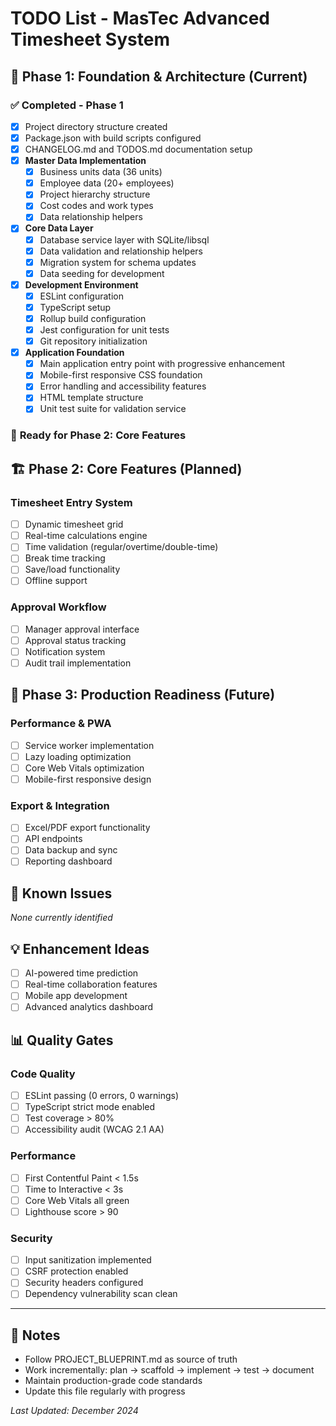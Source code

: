 # TODO List - MasTec Advanced Timesheet System

## 🚀 **Phase 1: Foundation & Architecture** (Current)

### ✅ **Completed - Phase 1**
- [x] Project directory structure created
- [x] Package.json with build scripts configured  
- [x] CHANGELOG.md and TODOS.md documentation setup
- [x] **Master Data Implementation**
  - [x] Business units data (36 units)
  - [x] Employee data (20+ employees) 
  - [x] Project hierarchy structure
  - [x] Cost codes and work types
  - [x] Data relationship helpers
- [x] **Core Data Layer**
  - [x] Database service layer with SQLite/libsql
  - [x] Data validation and relationship helpers
  - [x] Migration system for schema updates
  - [x] Data seeding for development
- [x] **Development Environment**
  - [x] ESLint configuration
  - [x] TypeScript setup
  - [x] Rollup build configuration
  - [x] Jest configuration for unit tests
  - [x] Git repository initialization
- [x] **Application Foundation**
  - [x] Main application entry point with progressive enhancement
  - [x] Mobile-first responsive CSS foundation
  - [x] Error handling and accessibility features
  - [x] HTML template structure
  - [x] Unit test suite for validation service

### 🔄 **Ready for Phase 2: Core Features**

## 🏗️ **Phase 2: Core Features** (Planned)

### **Timesheet Entry System**
- [ ] Dynamic timesheet grid
- [ ] Real-time calculations engine
- [ ] Time validation (regular/overtime/double-time)
- [ ] Break time tracking
- [ ] Save/load functionality
- [ ] Offline support

### **Approval Workflow**
- [ ] Manager approval interface
- [ ] Approval status tracking
- [ ] Notification system
- [ ] Audit trail implementation

## 🚀 **Phase 3: Production Readiness** (Future)

### **Performance & PWA**
- [ ] Service worker implementation
- [ ] Lazy loading optimization
- [ ] Core Web Vitals optimization
- [ ] Mobile-first responsive design

### **Export & Integration**
- [ ] Excel/PDF export functionality
- [ ] API endpoints
- [ ] Data backup and sync
- [ ] Reporting dashboard

## 🐛 **Known Issues**
*None currently identified*

## 💡 **Enhancement Ideas**
- [ ] AI-powered time prediction
- [ ] Real-time collaboration features
- [ ] Mobile app development
- [ ] Advanced analytics dashboard

## 📊 **Quality Gates**

### **Code Quality**
- [ ] ESLint passing (0 errors, 0 warnings)
- [ ] TypeScript strict mode enabled
- [ ] Test coverage > 80%
- [ ] Accessibility audit (WCAG 2.1 AA)

### **Performance**
- [ ] First Contentful Paint < 1.5s
- [ ] Time to Interactive < 3s
- [ ] Core Web Vitals all green
- [ ] Lighthouse score > 90

### **Security**
- [ ] Input sanitization implemented
- [ ] CSRF protection enabled
- [ ] Security headers configured
- [ ] Dependency vulnerability scan clean

---

## 📝 **Notes**
- Follow PROJECT_BLUEPRINT.md as source of truth
- Work incrementally: plan → scaffold → implement → test → document
- Maintain production-grade code standards
- Update this file regularly with progress

*Last Updated: December 2024*